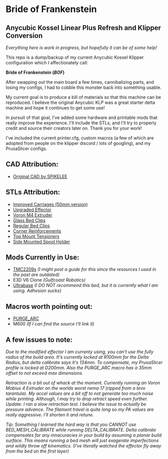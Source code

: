 # Bride of Frankenstein
## Anycubic Kossel Linear Plus Refresh and Klipper Conversion

_Everything here is work in progress, but hopefully it can be of some help!_

This repo is a dump/backup of my current Anycubic Kossel Klipper configuration which I affectionately call:

**Bride of Frankenstein (_BOF_)**

After swapping out the main board a few times, cannibalizing parts, and losing my configs, I had to cobble this monster back into something usable.

My current goal is to produce a bill of materials so that this machine can be reproduced. I believe the original Anycubic KLP was a great starter delta machine and hope it continues to get some use!

In pursuit of that goal, I've added some hardware and printable mods that really improve the experience. I'll include the STLs, and I'll try to properly credit and source their creators later on. Thank you for your work!

I've included the current printer.cfg, custom macros (a few of which are adopted from people on the klipper discord / lots of googling), and my PrusaSlicer configs.

## CAD Attribution:

- [Original CAD by SPIKELEE](https://cults3d.com/:991294)

## STLs Attribution:

- [Improved Carriages (50mm version)](https://www.thingiverse.com/thing:2281894/files)
- [Upgraded Effector](https://www.thingiverse.com/thing:4329200)
- [Voron M4 Extruder](https://github.com/VoronDesign/Mobius-Extruder)
- [Glass Bed Clips](https://www.printables.com/model/137809-anycubic-kossel-linear-plus-glass-bed-clamp)
- [Regular Bed Clips](http://www.thingiverse.com/thing:2078581)
- [Corner Reinforcements](https://www.thingiverse.com/thing:2620272)
- [Top Mount Tensioners](https://www.thingiverse.com/thing:2827665)
- [Side Mounted Spool Holder](https://www.thingiverse.com/thing:2909802)



## Mods Currently in Use:

- [TMC2209s](https://www.amazon.com/BIGTREETECH-TMC2209-Stepper-Stepstick-Motherboard/dp/B07ZPYKL46/ref=sr_1_3?keywords=tmc2209&qid=1696062611&sr=8-3&th=1) _(I might post a guide for this since the resources I used in the past are outdated)_
- E3D V6 Clone _(Gulfcoast Robotics)_
- [Ultrabase](https://www.aliexpress.us/item/2251832729128038.html?gatewayAdapt=glo2usa4itemAdapt) _(I DO NOT recommend this bed, but it is currently what I am using. Adhesion sucks)_

## Macros worth pointing out:

- [PURGE_ARC](https://github.com/whyme12/Klipper_Macro_Collection)
- M600 _(If I can find the source I'll link it)_

## A few issues to note:

*Due to the modified effector I am currenty using, you can't use the fully radius of the build area. It's currently locked at R100mm for the Delta Radius, but delta calibrate says it's 134mm. To compensate, my PrusaSlicer profile is locked at D200mm. Also the PURGE_ARC macro has a 35mm offset to not exceed max dimensions.*

*Retraction is a bit out of whack at the moment. Currently running an Voron Mobius 4 Extruder on the worlds worst nema 17 (ripped from a tevo tarantula). My accel values are a bit off to not generate too much noise while printing. Although, I may try to drop retract speed even further. Update: I ran a slow retraction test. I believe the issue to actually be pressure advance. The filament travel is quite long so my PA values are really aggressive. I'll shorten it and retune.* 

*Tip: Something I learned the hard way is that you CANNOT use BED_MESH_CALIBRATE while running DELTA_CALIBRATE. Delta calibrate compensates for any innacuracies in your build by assuming a planar build surface. This means running a bed mesh will just exagerate imperfections and wildly throw off kinematics. (I've literally watched the effector fly away from the bed on the first layer)*
